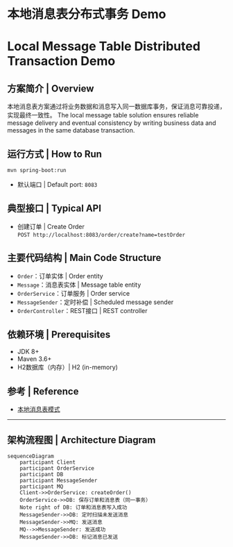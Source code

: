 # 本地消息表分布式事务 Demo  
# Local Message Table Distributed Transaction Demo

## 方案简介 | Overview

本地消息表方案通过将业务数据和消息写入同一数据库事务，保证消息可靠投递，实现最终一致性。
The local message table solution ensures reliable message delivery and eventual consistency by writing business data and messages in the same database transaction.

## 运行方式 | How to Run

```bash
mvn spring-boot:run
```
- 默认端口 | Default port: `8083`

## 典型接口 | Typical API

- 创建订单 | Create Order  
  `POST http://localhost:8083/order/create?name=testOrder`

## 主要代码结构 | Main Code Structure

- `Order`：订单实体 | Order entity
- `Message`：消息表实体 | Message table entity
- `OrderService`：订单服务 | Order service
- `MessageSender`：定时补偿 | Scheduled message sender
- `OrderController`：REST接口 | REST controller

## 依赖环境 | Prerequisites

- JDK 8+
- Maven 3.6+
- H2数据库（内存）| H2 (in-memory)

## 参考 | Reference

- [本地消息表模式](https://martinfowler.com/articles/patterns-of-distributed-systems/local-transactional-outbox.html)

---

## 架构流程图 | Architecture Diagram

```mermaid
sequenceDiagram
    participant Client
    participant OrderService
    participant DB
    participant MessageSender
    participant MQ
    Client->>OrderService: createOrder()
    OrderService->>DB: 保存订单和消息表（同一事务）
    Note right of DB: 订单和消息表写入成功
    MessageSender->>DB: 定时扫描未发送消息
    MessageSender->>MQ: 发送消息
    MQ-->>MessageSender: 发送成功
    MessageSender->>DB: 标记消息已发送
``` 